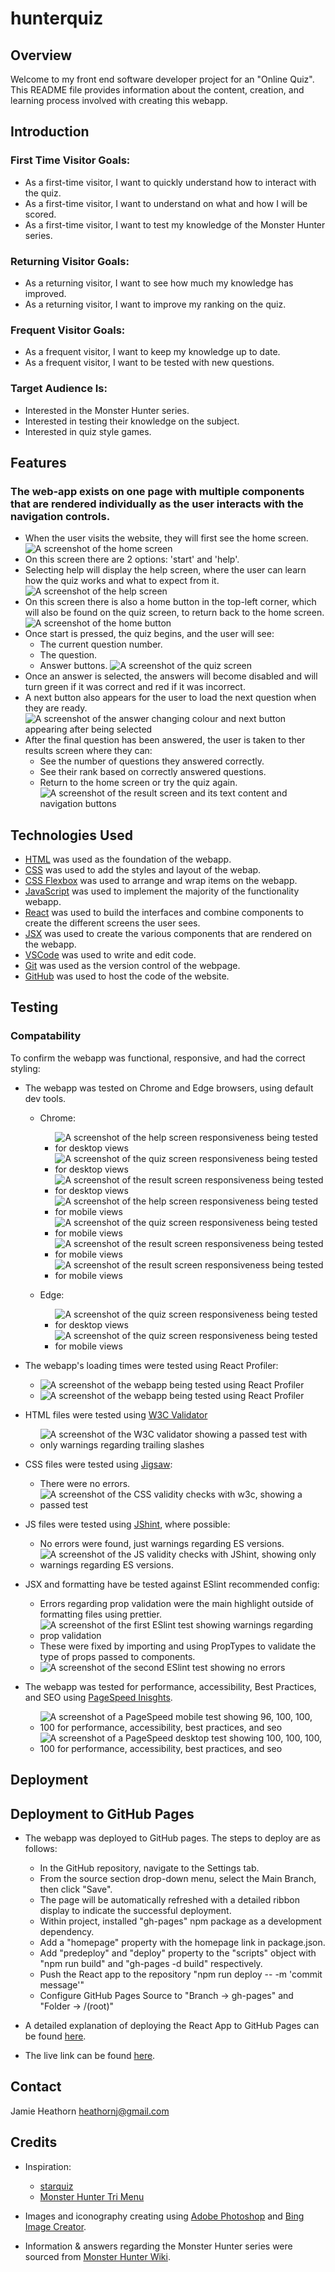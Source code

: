 # hunterquiz

## Overview

Welcome to my front end software developer project for an "Online Quiz". This README file provides information about the content, creation, and learning process involved with creating this webapp.

## Introduction

### First Time Visitor Goals:

- As a first-time visitor, I want to quickly understand how to interact with the quiz.
- As a first-time visitor, I want to understand on what and how I will be scored.
- As a first-time visitor, I want to test my knowledge of the Monster Hunter series.

### Returning Visitor Goals:

- As a returning visitor, I want to see how much my knowledge has improved.
- As a returning visitor, I want to improve my ranking on the quiz.

### Frequent Visitor Goals:

- As a frequent visitor, I want to keep my knowledge up to date.
- As a frequent visitor, I want to be tested with new questions.

### Target Audience Is:

- Interested in the Monster Hunter series.
- Interested in testing their knowledge on the subject.
- Interested in quiz style games.

## Features

### The web-app exists on one page with multiple components that are rendered individually as the user interacts with the navigation controls.

- When the user visits the website, they will first see the home screen.
  ![A screenshot of the home screen](./src/images/screenshots/homescreen.png)
- On this screen there are 2 options: 'start' and 'help'.
- Selecting help will display the help screen, where the user can learn how the quiz works and what to expect from it.
  ![A screenshot of the help screen](./src/images/screenshots/helpscreen.png)
- On this screen there is also a home button in the top-left corner, which will also be found on the quiz screen, to return back to the home screen.
  ![A screenshot of the home button](./src/images/screenshots/home-button.png)
- Once start is pressed, the quiz begins, and the user will see:
  - The current question number.
  - The question.
  - Answer buttons.
    ![A screenshot of the quiz screen](./src/images/screenshots/quizscreen.png)
- Once an answer is selected, the answers will become disabled and will turn green if it was correct and red if it was incorrect.
- A next button also appears for the user to load the next question when they are ready.
  ![A screenshot of the answer changing colour and next button appearing after being selected](./src/images/screenshots/answer-select.png)
- After the final question has been answered, the user is taken to ther results screen where they can:
  - See the number of questions they answered correctly.
  - See their rank based on correctly answered questions.
  - Return to the home screen or try the quiz again.
    ![A screenshot of the result screen and its text content and navigation buttons](./src/images/screenshots/resultscreen.png)

## Technologies Used

- [HTML](https://developer.mozilla.org/en-US/docs/Web/HTML) was used as the foundation of the webapp.
- [CSS](https://developer.mozilla.org/en-US/docs/Web/CSS) was used to add the styles and layout of the webap.
- [CSS Flexbox](https://developer.mozilla.org/en-US/docs/Learn/CSS/CSS_layout/Flexbox) was used to arrange and wrap items on the webapp.
- [JavaScript](https://developer.mozilla.org/en-US/docs/Web/JavaScript) was used to implement the majority of the functionality webapp.
- [React](https://react.dev/reference/react) was used to build the interfaces and combine components to create the different screens the user sees.
- [JSX](https://react.dev/learn/writing-markup-with-jsx) was used to create the various components that are rendered on the webapp.
- [VSCode](https://code.visualstudio.com/) was used to write and edit code.
- [Git](https://git-scm.com/) was used as the version control of the webpage.
- [GitHub](https://github.com/) was used to host the code of the website.

## Testing

### Compatability

To confirm the webapp was functional, responsive, and had the correct styling:

- The webapp was tested on Chrome and Edge browsers, using default dev tools.

  - Chrome:

    - ![A screenshot of the help screen responsiveness being tested for desktop views](./src/images/screenshots/1920x-chrome-help-test.png)
    - ![A screenshot of the quiz screen responsiveness being tested for desktop views](./src/images/screenshots/1920x-chrome-quiz-test.png)
    - ![A screenshot of the result screen responsiveness being tested for desktop views](./src/images/screenshots/1920x-chrome-result-test.png)
    - ![A screenshot of the help screen responsiveness being tested for mobile views](./src/images/screenshots/iphone12-chrome-help-test.png)
    - ![A screenshot of the quiz screen responsiveness being tested for mobile views](./src/images/screenshots/iphone12-chrome-quiz-test.png)
    - ![A screenshot of the result screen responsiveness being tested for mobile views](./src/images/screenshots/iphone12-chrome-result-test.png)
    - ![A screenshot of the result screen responsiveness being tested for mobile views](./src/images/screenshots/iphone12-chrome-result-fix-test.png)

  - Edge:

    - ![A screenshot of the quiz screen responsiveness being tested for desktop views](./src/images/screenshots/monitor-edge-quiz-test.png)
    - ![A screenshot of the quiz screen responsiveness being tested for mobile views](./src/images/screenshots/mobile-edge-quiz-test.png)

- The webapp's loading times were tested using React Profiler:

  - ![A screenshot of the webapp being tested using React Profiler](./src/images/screenshots/profiler-01.png)
  - ![A screenshot of the webapp being tested using React Profiler](./src/images/screenshots/profiler-02.png)

- HTML files were tested using [W3C Validator](https://validator.w3.org/)

  - ![A screenshot of the W3C validator showing a passed test with only warnings regarding trailing slashes](./src/images/screenshots/html-test.png)

- CSS files were tested using [Jigsaw](https://jigsaw.w3.org/css-validator/):

  - There were no errors.
  - ![A screenshot of the CSS validity checks with w3c, showing a passed test](./src/images/screenshots/css-test.png)

- JS files were tested using [JShint](https://jshint.com/), where possible:

  - No errors were found, just warnings regarding ES versions.
  - ![A screenshot of the JS validity checks with JShint, showing only warnings regarding ES versions.](./src/images/screenshots/jshint-test.png)

- JSX and formatting have be tested against ESlint recommended config:

  - Errors regarding prop validation were the main highlight outside of formatting files using prettier.
  - ![A screenshot of the first ESlint test showing warnings regarding prop validation](./src/images/screenshots/eslint-test.png)
  - These were fixed by importing and using PropTypes to validate the type of props passed to components.
  - ![A screenshot of the second ESlint test showing no errors](./src/images/screenshots/eslint-result.png)

- The webapp was tested for performance, accessibility, Best Practices, and SEO using [PageSpeed Inisghts](https://pagespeed.web.dev/).
  - ![A screenshot of a PageSpeed mobile test showing 96, 100, 100, 100 for performance, accessibility, best practices, and seo](./src/images/screenshots/pagespeed-mobile.png)
  - ![A screenshot of a PageSpeed desktop test showing 100, 100, 100, 100 for performance, accessibility, best practices, and seo](./src/images/screenshots/pagespeed-desktop.png)

## Deployment

## Deployment to GitHub Pages

- The webapp was deployed to GitHub pages. The steps to deploy are as follows:

  - In the GitHub repository, navigate to the Settings tab.
  - From the source section drop-down menu, select the Main Branch, then click "Save".
  - The page will be automatically refreshed with a detailed ribbon display to indicate the successful deployment.
  - Within project, installed "gh-pages" npm package as a development dependency.
  - Add a "homepage" property with the homepage link in package.json.
  - Add "predeploy" and "deploy" property to the "scripts" object with "npm run build" and "gh-pages -d build" respectively.
  - Push the React app to the repository "npm run deploy -- -m 'commit message'"
  - Configure GitHub Pages Source to "Branch -> gh-pages" and "Folder -> /(root)"

- A detailed explanation of deploying the React App to GitHub Pages can be found [here](https://github.com/gitname/react-gh-pages).

- The live link can be found [here](https://heathornj.github.io/hunterquiz/).

## Contact

Jamie Heathorn
[heathornj@gmail.com](mailto:heathornj@gmail.com)

## Credits

- Inspiration:

  - [starquiz](https://allwrightben.github.io/starquiz/)
  - [Monster Hunter Tri Menu](https://www.nintendo.com/eu/media/images/08_content_images/support_6/nintendo_3ds_20/3ds_monsterhunter3ultimatedatatransfer/3DS_MonsterHunter3Ultimate_DTP_enGB_02_image950w.png)

- Images and iconography creating using [Adobe Photoshop](https://www.adobe.com/uk/products/photoshop.html) and [Bing Image Creator](https://www.bing.com/images/create).

- Information & answers regarding the Monster Hunter series were sourced from [Monster Hunter Wiki](https://monsterhunter.fandom.com/wiki/Monster_Hunter_Wiki).
